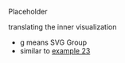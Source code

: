 Placeholder

translating the inner visualization

 * g means SVG Group
 * similar to [example 23](#/23)
